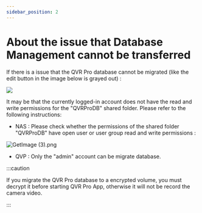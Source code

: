 ```yaml
---
sidebar_position: 2
---
```


# About the issue that Database Management cannot be transferred

If there is a issue that the QVR Pro database cannot be migrated (like the edit button in the image below is grayed out) :

![](/assets/59e57b855b6996cb868ba843a50ba19b272fb743.png)

It may be that the currently logged-in account does not have the read and write permissions for the "QVRProDB" shared folder. Please refer to the following instructions:

- NAS : Please check whether the permissions of the shared folder "QVRProDB" have open user or user group read and write permissions :

![GetImage (3).png](/assets/bb8249068432bd2db98f677128fd28c83b56f67d.png)

- QVP : Only the "admin" account can be migrate database.

:::caution

If you migrate the QVR Pro database to a encrypted volume, you must decrypt it before starting QVR Pro App, otherwise it will not be record the camera video.

:::